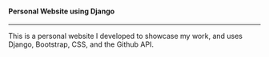 #### Personal Website using Django
----
This is a personal website I developed to showcase my work, and uses Django, Bootstrap, CSS, and the Github API. 